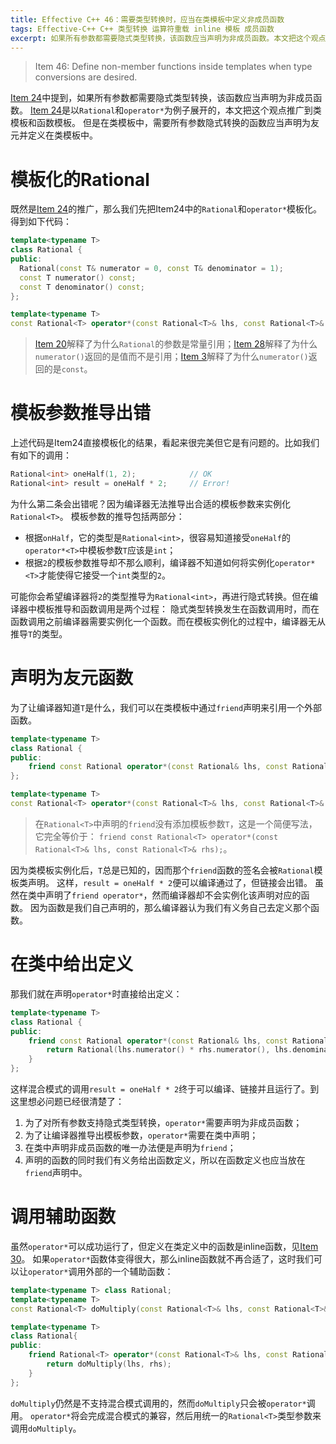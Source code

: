 ```yaml
---
title: Effective C++ 46：需要类型转换时，应当在类模板中定义非成员函数
tags: Effective-C++ C++ 类型转换 运算符重载 inline 模板 成员函数 
excerpt: 如果所有参数都需要隐式类型转换，该函数应当声明为非成员函数。本文把这个观点推广到类模板和函数模板。但是在类模板中，需要所有参数隐式转换的函数应当声明为友元并定义在类模板中。
---
```


> Item 46: Define non-member functions inside templates when type conversions are desired.

[Item 24][item24]中提到，如果所有参数都需要隐式类型转换，该函数应当声明为非成员函数。
[Item 24][item24]是以`Rational`和`operator*`为例子展开的，本文把这个观点推广到类模板和函数模板。
但是在类模板中，需要所有参数隐式转换的函数应当声明为友元并定义在类模板中。

<!--more-->

# 模板化的Rational

既然是[Item 24][item24]的推广，那么我们先把Item24中的`Rational`和`operator*`模板化。得到如下代码：

```cpp
template<typename T>
class Rational {
public:
  Rational(const T& numerator = 0, const T& denominator = 1);
  const T numerator() const;           
  const T denominator() const;        
};

template<typename T>
const Rational<T> operator*(const Rational<T>& lhs, const Rational<T>& rhs){}
```

> [Item 20][item20]解释了为什么`Rational`的参数是常量引用；[Item 28][item28]解释了为什么`numerator()`返回的是值而不是引用；[Item 3][item3]解释了为什么`numerator()`返回的是`const`。

# 模板参数推导出错

上述代码是Item24直接模板化的结果，看起来很完美但它是有问题的。比如我们有如下的调用：

```cpp
Rational<int> oneHalf(1, 2);            // OK
Rational<int> result = oneHalf * 2;     // Error!
```

为什么第二条会出错呢？因为编译器无法推导出合适的模板参数来实例化`Rational<T>`。
模板参数的推导包括两部分：

* 根据`onHalf`，它的类型是`Rational<int>`，很容易知道接受`oneHalf`的`operator*<T>`中模板参数`T`应该是`int`；
* 根据`2`的模板参数推导却不那么顺利，编译器不知道如何将实例化`operator*<T>`才能使得它接受一个`int`类型的`2`。

可能你会希望编译器将`2`的类型推导为`Rational<int>`，再进行隐式转换。但在编译器中模板推导和函数调用是两个过程：
隐式类型转换发生在函数调用时，而在函数调用之前编译器需要实例化一个函数。而在模板实例化的过程中，编译器无从推导`T`的类型。

# 声明为友元函数

为了让编译器知道`T`是什么，我们可以在类模板中通过`friend`声明来引用一个外部函数。

```cpp
template<typename T>
class Rational {
public:
    friend const Rational operator*(const Rational& lhs, const Rational& rhs);
};

template<typename T>
const Rational<T> operator*(const Rational<T>& lhs, const Rational<T>& rhs){}
```

> 在`Rational<T>`中声明的`friend`没有添加模板参数`T`，这是一个简便写法，它完全等价于：
> `friend const Rational<T> operator*(const Rational<T>& lhs, const Rational<T>& rhs);`。

因为类模板实例化后，`T`总是已知的，因而那个`friend`函数的签名会被`Rational`模板类声明。
这样，`result = oneHalf * 2`便可以编译通过了，但链接会出错。
虽然在类中声明了`friend operator*`，然而编译器却不会实例化该声明对应的函数。
因为函数是我们自己声明的，那么编译器认为我们有义务自己去定义那个函数。

# 在类中给出定义

那我们就在声明`operator*`时直接给出定义：

```cpp
template<typename T>
class Rational {
public:
    friend const Rational operator*(const Rational& lhs, const Rational& rhs){
        return Rational(lhs.numerator() * rhs.numerator(), lhs.denominator() * rhs.denominator());
    }
};
```

这样混合模式的调用`result = oneHalf * 2`终于可以编译、链接并且运行了。到这里想必问题已经很清楚了：

1. 为了对所有参数支持隐式类型转换，`operator*`需要声明为非成员函数；
2. 为了让编译器推导出模板参数，`operator*`需要在类中声明；
3. 在类中声明非成员函数的唯一办法便是声明为`friend`；
4. 声明的函数的同时我们有义务给出函数定义，所以在函数定义也应当放在`friend`声明中。

# 调用辅助函数

虽然`operator*`可以成功运行了，但定义在类定义中的函数是inline函数，见[Item 30][item30]。
如果`operator*`函数体变得很大，那么inline函数就不再合适了，这时我们可以让`operator*`调用外部的一个辅助函数：

```cpp
template<typename T> class Rational;
template<typename T>
const Rational<T> doMultiply(const Rational<T>& lhs, const Rational<T>& rhs);

template<typename T>
class Rational{
public:
    friend Rational<T> operator*(const Rational<T>& lhs, const Rational<T>& rhs){
        return doMultiply(lhs, rhs);
    }
};
```

`doMultiply`仍然是不支持混合模式调用的，然而`doMultiply`只会被`operator*`调用。
`operator*`将会完成混合模式的兼容，然后用统一的`Rational<T>`类型参数来调用`doMultiply`。

[item3]: /2015/07/21/effective-cpp-3.html
[item20]: /2015/08/13/effective-cpp-20.html
[item24]: /2015/08/22/effective-cpp-24.html
[item28]: /2015/08/26/effective-cpp-28.html
[item30]: /2015/08/28/effective-cpp-30.html
